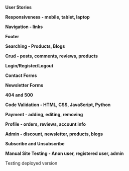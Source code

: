 **User Stories**

**Responsiveness - mobile, tablet, laptop**

**Navigation - links**

**Footer**

**Searching - Products, Blogs**

**Crud - posts, comments, reviews, products**

**Login/Register/Logout**

**Contact Forms**

**Newsletter Forms**

**404 and 500**

**Code Validation - HTML, CSS, JavaScript, Python**

**Payment - adding, editing, removing**

**Profile - orders, reviews, account info**

**Admin - discount, newsletter, products, blogs**

**Subscribe and Unsubscribe**

**Manual Site Testing - Anon user, registered user, admin**

Testing deployed version